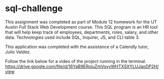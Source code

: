 # sql-challenge
This assignment was completed as part of Module 12 homework for the UT Austin Full Stack Web Development course. 
This SQL program is an HR tool that will help keep track of employees, departments, roles, salary, and other data. Technologies used include SQL, Inquirer, JS, and CLI table 3. 

This application was completed with the assistance of a Calendly tutor, Julio Valdez. 

Follow the link below for a video of the project running in the terminal.
 https://drive.google.com/file/d/16YaB9ERoiuZmVoyyWHTXSXYLUJaoDP2H/view
 
